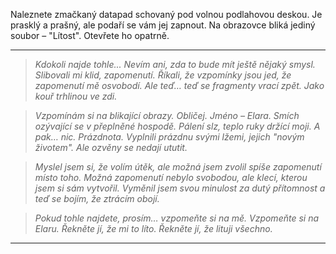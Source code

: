Naleznete zmačkaný datapad schovaný pod volnou podlahovou deskou. Je prasklý a prašný, ale podaří se vám jej zapnout. Na obrazovce bliká jediný soubor – "Lítost". Otevřete ho opatrně.

---

> _Kdokoli najde tohle... Nevím ani, zda to bude mít ještě nějaký smysl. Slibovali mi klid, zapomenutí. Říkali, že vzpomínky jsou jed, že zapomenutí mě osvobodí. Ale teď… teď se fragmenty vrací zpět. Jako kouř trhlinou ve zdi._

> _Vzpomínám si na blikající obrazy. Obličej. Jméno – Elara. Smích ozývající se v přeplněné hospodě. Pálení slz, teplo ruky držící moji. A pak… nic. Prázdnota. Vyplnili prázdnu svými lžemi, jejich "novým životem". Ale ozvěny se nedají ututit._

> _Myslel jsem si, že volím útěk, ale možná jsem zvolil spíše zapomenutí místo toho. Možná zapomenutí nebylo svobodou, ale klecí, kterou jsem si sám vytvořil. Vyměnil jsem svou minulost za dutý přítomnost a teď se bojím, že ztrácím obojí._

> _Pokud tohle najdete, prosím… vzpomeňte si na mě. Vzpomeňte si na Elaru. Řekněte jí, že mi to líto. Řekněte jí, že lituji všechno._

---
